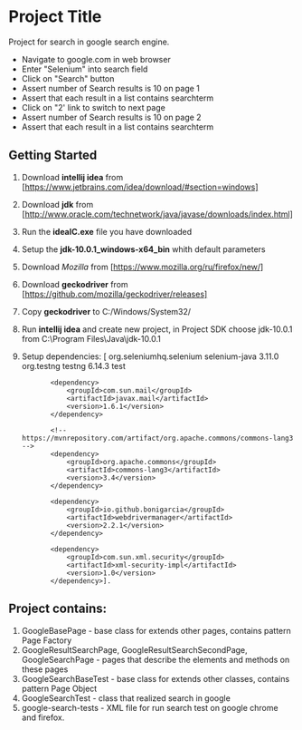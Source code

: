 # Project Title

Project for search in google search engine.
- Navigate to google.com in web browser
- Enter "Selenium" into search field
- Click on "Search" button
- Assert number of Search results is 10 on page 1
- Assert that each result in a list contains searchterm
- Click on "2' link to switch to next page
- Assert number of Search results is 10 on page 2
- Assert that each result in a list contains searchterm

## Getting Started

1. Download **intellij idea** from [https://www.jetbrains.com/idea/download/#section=windows]
2. Download **jdk** from [http://www.oracle.com/technetwork/java/javase/downloads/index.html]
3. Run the **ideaIC.exe** file you have downloaded
4. Setup the **jdk-10.0.1_windows-x64_bin** whith default parameters
5. Download *Mozilla* from [https://www.mozilla.org/ru/firefox/new/]
6. Download **geckodriver** from [https://github.com/mozilla/geckodriver/releases]
7. Copy **geckodriver** to C:/Windows/System32/
8. Run **intellij idea** and create new project, in Project SDK choose jdk-10.0.1 from C:\Program Files\Java\jdk-10.0.1
9. Setup dependencies:
    [   <dependency>
                  <groupId>org.seleniumhq.selenium</groupId>
                  <artifactId>selenium-java</artifactId>
                  <version>3.11.0</version>
              </dependency>
              <dependency>
                  <groupId>org.testng</groupId>
                  <artifactId>testng</artifactId>
                  <version>6.14.3</version>
                  <scope>test</scope>
              </dependency>

              <dependency>
                  <groupId>com.sun.mail</groupId>
                  <artifactId>javax.mail</artifactId>
                  <version>1.6.1</version>
              </dependency>

              <!-- https://mvnrepository.com/artifact/org.apache.commons/commons-lang3 -->
              <dependency>
                  <groupId>org.apache.commons</groupId>
                  <artifactId>commons-lang3</artifactId>
                  <version>3.4</version>
              </dependency>

              <dependency>
                  <groupId>io.github.bonigarcia</groupId>
                  <artifactId>webdrivermanager</artifactId>
                  <version>2.2.1</version>
              </dependency>

              <dependency>
                  <groupId>com.sun.xml.security</groupId>
                  <artifactId>xml-security-impl</artifactId>
                  <version>1.0</version>
              </dependency>].

## Project contains:

1. GoogleBasePage - base class for extends other pages, contains pattern Page Factory
2. GoogleResultSearchPage, GoogleResultSearchSecondPage, GoogleSearchPage - pages that describe the elements and methods on these pages
3. GoogleSearchBaseTest - base class for extends other classes, contains pattern Page Object
4. GoogleSearchTest - class that realized search in google
5. google-search-tests - XML file for run search test on google chrome and firefox.


